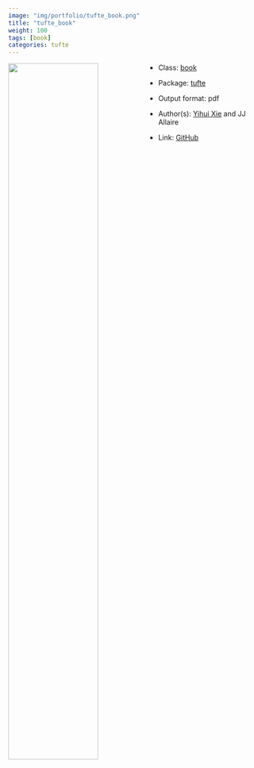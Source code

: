 ```yaml
---
image: "img/portfolio/tufte_book.png"
title: "tufte_book"
weight: 100
tags: [book]
categories: tufte
---
```




<!--more-->

<a href="../../img/portfolio/tufte_book.png"><img class = "jf-image-shadow" src="../../img/portfolio/tufte_book.png" style="display: block; margin: auto;" width="60%"  align="left"></a>

- Class: [book](../../tags/book)
- Package: [tufte](tufte)
- Output format: pdf

- Author(s): [Yihui Xie](https://yihui.org/) and JJ Allaire
- Link: [GitHub](https://github.com/rstudio/tufte)


